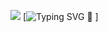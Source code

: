 ![](https://komarev.com/ghpvc/?username=P2WYujiro&color=lightgrey&style=for-the-badge)
[![Typing SVG](https://readme-typing-svg.herokuapp.com?font=Fira+Code&pause=1000&color=9EF74C&background=8B00DF00&center=true&vCenter=true&multiline=true&random=false&width=800&height=100&lines=Hello+there!+Thx+for+visiting+my+tra...humble+profile.;Name's+igor%2C+pleased+to+meet+You!) :handshake: ]
